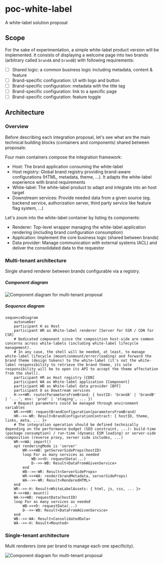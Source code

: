 # poc-white-label

A white-label solution proposal

## Scope

For the sake of experimentation, a simple white-label product version will be implemented.
It consists of displaying a welcome page into two brands (arbitrary called `brandA` and `brandB`) with following requirements:

- [ ] Shared logic: a common business logic including metadata, content & feature
- [ ] Brand-specific configuration: UI with logo and button
- [ ] Brand-specific configuration: metadata with the title tag
- [ ] Brand-specific configuration: link to a specific page
- [ ] Brand-specific configuration: feature toggle

## Architecture

### Overview

Before describing each integration proposal, let's see what are the main technical building blocks (containers and components) shared between proposals:

Four main containers compose the integration framework:

- Host: The brand application consuming the white-label
- Host registry: Global brand registry providing brand-aware configurations (HTML, metadata, theme, ...). It adapts the white-label experience with brand requirements
- White-label: The white-label product to adapt and integrate into an host target
- Downstream services: Provide needed data from a given source (eg. backend service, authorization server, third party service like feature flag system, ...)

Let's zoom into the white-label container by listing its components:

- Renderer: Top-level wrapper managing the white-label application rendering (including brand configuration consumption)
- Application: Implement the core business logic (shared between brands)
- Data provider: Manage communication with external systems (ACL) and deliver the consolidated data to the requestor

### Multi-tenant architecture

Single shared renderer between brands configurable via a registry.

##### Component diagram

<img alt="Component diagram for multi-tenant proposal" src="https://user-images.githubusercontent.com/10498826/182594053-786d4fb3-d0ec-470d-bdf2-c57e6d71e47f.png">

##### Sequence diagram

```mermaid
sequenceDiagram
    autonumber
    participant H as Host
    participant WR as White-label renderer [Server for SSR / CDN for CSR]
    # Dedicated component since the composition host-side are common concerns across white-labels (including white-label lifecycle management).
    # In any case, the shell will be needed, at least, to manage white-label lifecycle (mount/unmount/error/loading) and forward the brand theme (design tokens) to the white-label (it's not the white-label responsibility to retrieve the brand theme, its sole responsibility will be to open its API to accept the theme affectation from the shell).
    participant HR as Host registry [CDN]
    participant WA as White-label application [Component]
    participant WB as White-label data provider [BFF]
    participant D as Dowstream services
    H->>+WR: route(ParametersFromBrand: { hostID: 'brandA' | 'brandB' | '...', env: 'prod' | 'staging', ... })
    # Request parameters could be managed through environment variables
    WR->>+HR: requestBrandConfiguration(parametersFromBrand)
    HR-->>-WR: Result<BrandConfigurationContract: { hostID, theme, links, meta, ... }>
    # The integration operation should be defined technically depending on the performance budget (SEO constraint, ...): build-time (package consumption) / run-time (dynamic ESM loading) or server-side composition (reverse proxy, server side includes, ...)
    WR->>WA: import()
    opt renderingMode is 'server'
        WR->>+WB: getServerSideProps(hostID)
        loop For as many services as needed
            WB->>+D: requestData(...)
            D-->>-WB: Result<DataFromAGivenService>
        end
        WB-->>-WR: Result<ServerSideProps>
        WR->>+WA: render(brandMetadata, serverSideProps)
        WA-->>-WR: Result<RenderedHTML>
    end
    WR-->>-H: Result<WhiteLabelAssets: { html, js, css, ... }>
    H->>+WA: mount()
    WA->>+WB: requestData(hostID)
    loop For as many services as needed
        WB->>+D: requestData(...)
        D-->>-WB: Result<DataFromAGivenService>
    end
    WB-->>-WA: Result<ConsolidatedData>
    WA-->>-H: Result<Mounted>
```

### Single-tenant architecture

Multi renderers (one per brand to manage each one specificity).

<img alt="Component diagram for multi-tenant proposal" src="https://user-images.githubusercontent.com/10498826/182627311-72f72069-fc2f-4e77-8ab5-0cd47ca8e9fb.png">
